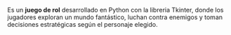 Es un **juego de rol** desarrollado en Python con la libreria Tkinter, donde los jugadores exploran un mundo fantástico, luchan contra enemigos y toman decisiones estratégicas según el personaje elegido.
